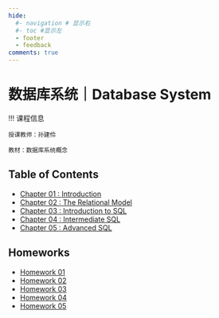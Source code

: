 ```yaml
---
hide:
  #- navigation # 显示右
  #- toc #显示左
  - footer
  - feedback
comments: true
--- 
```


# 数据库系统｜Database System

!!! 课程信息

	授课教师：孙建伶
	
	教材：数据库系统概念

## Table of Contents

- [Chapter 01 : Introduction](Chapter%201/)
- [Chapter 02 : The Relational Model](Chapter%202/)
- [Chapter 03 : Introduction to SQL](Chapter%203/)
- [Chapter 04 : Intermediate SQL](Chapter%204/)
- [Chapter 05 : Advanced SQL](Chapter%205/)

## Homeworks

- [Homework 01](Homework%201/)
- [Homework 02](Homework%202/)
- [Homework 03](Homework%203/)
- [Homework 04](Homework%204/)
- [Homework 05](Homework%205/)



